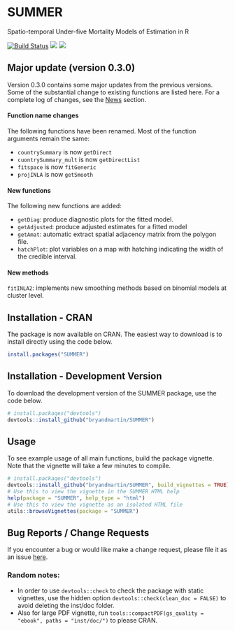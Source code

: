 # SUMMER
Spatio-temporal Under-five Mortality Models of Estimation in R

[![Build Status](https://travis-ci.org/bryandmartin/SUMMER.svg?branch=master)](https://travis-ci.org/bryandmartin/SUMMER) [![](https://cranlogs.r-pkg.org/badges/SUMMER)](https://cran.r-project.org/package=SUMMER) [![](https://cranlogs.r-pkg.org/badges/grand-total/SUMMER?color=orange)](https://cran.r-project.org/package=SUMMER)

## Major update (version 0.3.0)
Version 0.3.0 contains some major updates from the previous versions. Some of the substantial change to existing functions are listed here. For a complete log of changes, see the [News](https://github.com/bryandmartin/SUMMER/blob/master/NEWS.md) section.

#### Function name changes
The following functions have been renamed. Most of the function arguments remain the same:

+ ``countrySummary`` is now ``getDirect``
+ ``cuontrySummary_mult`` is now ``getDirectList``
+ ``fitspace`` is now ``fitGeneric``
+ ``projINLA`` is now ``getSmooth``

#### New functions
The following new functions are added:

+ ``getDiag``: produce diagnostic plots for the fitted model.
+ ``getAdjusted``: produce adjusted estimates for a fitted model
+ ``getAmat``: automatic extract spatial adjacency matrix from the polygon file.
+ ``hatchPlot``: plot variables on a map with hatching indicating the width of the credible interval.

#### New methods
``fitINLA2``: implements new smoothing methods based on binomial models at cluster level. 



## Installation - CRAN

The package is now available on CRAN. The easiest way to download is to install directly using the code below.

``` r 
install.packages("SUMMER")
```

## Installation - Development Version

To download the development version of the SUMMER package, use the code below.

``` r
# install.packages("devtools")
devtools::install_github("bryandmartin/SUMMER")
```
 
## Usage
To see example usage of all main functions, build the package vignette. Note that the vignette will take a few minutes to compile.

``` r
# install.packages("devtools")
devtools::install_github("bryandmartin/SUMMER", build_vignettes = TRUE)
# Use this to view the vignette in the SUMMER HTML help
help(package = "SUMMER", help_type = "html")
# Use this to view the vignette as an isolated HTML file
utils::browseVignettes(package = "SUMMER")
```

## Bug Reports / Change Requests
If you encounter a bug or would like make a change request, please file it as an issue [here](https://github.com/bryandmartin/SUMMER/issues).

### Random notes:
+ In order to use `devtools::check` to check the package with static vignettes, use the hidden option `devtools::check(clean_doc = FALSE)` to avoid deleting the inst/doc folder.
+ Also for large PDF vignette, run `tools::compactPDF(gs_quality = "ebook", paths = "inst/doc/")` to please CRAN.

